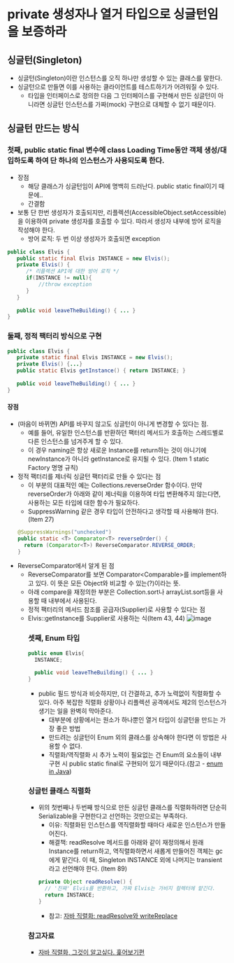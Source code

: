 # private 생성자나 열거 타입으로 싱글턴임을 보증하라

## 싱글턴(Singleton)
- 싱글턴(Singleton)이란 인스턴스를 오직 하나만 생성할 수 있는 클래스를 말한다.
- 싱글턴으로 만들면 이를 사용하는 클라이언트를 테스트하기가 어려워질 수 있다.
  * 타입을 인터페이스로 정의한 다음 그 인터페이스를 구현해서 만든 싱글턴이 아니라면 싱글턴 인스턴스를 가짜(mock) 구현으로 대체할 수 없기 때문이다.

## 싱글턴 만드는 방식

### 첫째, public static final 변수에 class Loading Time동안 객체 생성/대입하도록 하여 단 하나의 인스턴스가 사용되도록 한다.
- 장점
  - 해당 클래스가 싱글턴임이 API에 명백히 드러난다. public static final이기 때문에..
  - 간결함
- 보통 단 한번 생성자가 호출되지만, 리플렉션(AccessibleObject.setAccessible)을 이용하여 private 생성자를 호출할 수 있다. 따라서 생성자 내부에 방어 로직을 작성해야 한다.
  * 방어 로직: 두 번 이상 생성자가 호출되면 exception
```java
public class Elvis {
   public static final Elvis INSTANCE = new Elvis();
   private Elvis() {
      /* 리플렉션 API에 대한 방어 로직 */
      if(INSTANCE != null){ 
          //throw exception
      } 
   }
   
   public void leaveTheBuilding() { ... } 
}
```

### 둘째, 정적 팩터리 방식으로 구현
```java
public class Elvis {
   private static final Elvis INSTANCE = new Elvis();
   private Elvis() {...}
   public static Elvis getInstance() { return INSTANCE; }
   
   public void leaveTheBuilding() { ... } 
}
```
#### 장점
- (마음이 바뀌면) API를 바꾸지 않고도 싱글턴이 아니게 변경할 수 있다는 점.
  - 예를 들어, 유일한 인스턴스를 반환하던 팩터리 메서드가 호출하는 스레드별로 다른 인스턴스를 넘겨주게 할 수 있다.
  - 이 경우 naming은 항상 새로운 Instance를 return하는 것이 아니기에 newInstance가 아니라 getInstance로 유지될 수 있다. (Item 1 static Factory 명명 규칙)
- 정적 팩터리를 제너릭 싱글턴 팩터리로 만들 수 있다는 점
  - 이 부분의 대표적인 예는 Collections.reverseOrder 함수이다. 만약 reverseOrder가 아래와 같이 제너릭을 이용하여 타입 변환해주지 않는다면, 사용하는 모든 타입에 대한 함수가 필요하다.
   * SuppressWarning 같은 경우 타입이 안전하다고 생각할 때 사용해야 한다. (Item 27)
   ```java
   @SuppressWarnings("unchecked") 
   public static <T> Comparator<T> reverseOrder() { 
     return (Comparator<T>) ReverseComparator.REVERSE_ORDER;
   }
   ```
 - ReverseComparator에서 알게 된 점 
   - ReverseComparator를 보면 Comparator<Comparable<Object>>를 implement하고 있다. 이 뜻은 모든 Object와 비교할 수 있는(?)이라는 뜻.
   - 아래 compare을 재정의한 부분은 Collection.sort나 arrayList.sort등을 사용할 때 내부에서 사용된다.
   - 정적 팩터리의 메서드 참조를 공급자(Supplier)로 사용할 수 있다는 점
   - Elvis::getInstance를 Supplier<Elvis>로 사용하는 식(Item 43, 44) 
 ![image](https://user-images.githubusercontent.com/26040955/90335788-43380780-e012-11ea-9ce2-3d5d3c982e77.png)


### 셋째, Enum 타입
```java
public enum Elvis{
  INSTANCE;
  
  public void leaveTheBuilding() { ... }
}
```
- public 필드 방식과 비슷하지만, 더 간결하고, 추가 노력없이 직렬화할 수 있다. 아주 복잡한 직렬화 상황이나 리플렉션 공격에서도 제2의 인스턴스가 생기는 일을 완벽히 막아준다.
  * 대부분에 상황에서는 원소가 하나뿐인 열거 타입이 싱글턴을 만드는 가장 좋은 방법
  * 만드려는 싱글턴이 Enum 외의 클래스를 상속해야 한다면 이 방법은 사용할 수 없다.
  * 직렬화/역직렬화 시 추가 노력이 필요없는 건 Enum의 요소들이 내부 구현 시 public static final로 구현되어 있기 때문이다.(참고 - [enum in Java](https://www.geeksforgeeks.org/enum-in-java/))
  
### 싱글턴 클래스 직렬화
- 위의 첫번째나 두번째 방식으로 만든 싱글턴 클래스를 직렬화하려면 단순히 Serializable을 구현한다고 선언하는 것만으로는 부족하다.
  - 이유: 직렬화된 인스턴스를 역직렬화할 때마다 새로운 인스턴스가 만들어진다.
  - 해결책: readResolve 메서드를 아래와 같이 재정의해서 원래 Instance를 return하고, 역직렬화하면서 새롭게 만들어진 객체는 gc에게 맡긴다. 이 때, Singleton INSTANCE 외에 나머지는 transient라고 선언해야 한다.
  (Item 89)
  ```java
  private Object readResolve() {
    // '진짜' Elvis를 반환하고, 가짜 Elvis는 가비지 컬렉터에 맡긴다.
    return INSTANCE; 
  }
  ```
  - 참고: [자바 직렬화: readResolve와 writeReplace](https://madplay.github.io/post/what-is-readresolve-method-and-writereplace-method)


### 참고자료
- [자바 직렬화, 그것이 알고싶다. 훑어보기편](https://woowabros.github.io/experience/2017/10/17/java-serialize.html)

